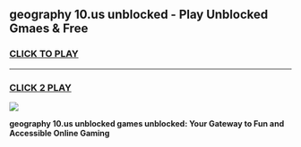 
## geography 10.us unblocked - Play Unblocked Gmaes & Free
<h3>
<a href="https://news.freeplayer.one?title=geography_10.us_unblocked&ref=23F">CLICK TO PLAY</a></h3>
<hr>

<h3>
<a href="https://news.freeplayer.one?title=geography_10.us_unblocked&ref=23F">CLICK 2 PLAY</a>
  
</h3>

<a href="https://news.freeplayer.one?title=geography_10.us_unblocked&ref=23F/"><img src="https://clearcache.store/games.png"></a>


**geography 10.us unblocked games unblocked: Your Gateway to Fun and Accessible Online Gaming**
